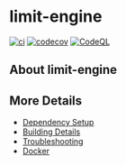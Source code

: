 # limit-engine

[![ci](https://github.com/sektant-gabe/limit-engine/actions/workflows/ci.yml/badge.svg)](https://github.com/sektant-gabe/limit-engine/actions/workflows/ci.yml)
[![codecov](https://codecov.io/gh/sektant-gabe/limit-engine/branch/main/graph/badge.svg)](https://codecov.io/gh/sektant-gabe/limit-engine)
[![CodeQL](https://github.com/sektant-gabe/limit-engine/actions/workflows/codeql-analysis.yml/badge.svg)](https://github.com/sektant-gabe/limit-engine/actions/workflows/codeql-analysis.yml)

## About limit-engine



## More Details

 * [Dependency Setup](README_dependencies.md)
 * [Building Details](README_building.md)
 * [Troubleshooting](README_troubleshooting.md)
 * [Docker](README_docker.md)
